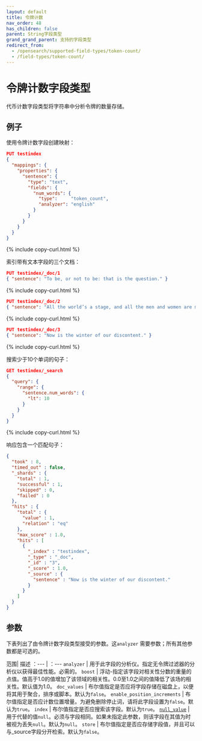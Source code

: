 ```yaml
---
layout: default
title: 令牌计数
nav_order: 48
has_children: false
parent: String字段类型
grand_grand_parent: 支持的字段类型
redirect_from:
  - /opensearch/supported-field-types/token-count/
  - /field-types/token-count/
---
```


# 令牌计数字段类型

代币计数字段类型将字符串中分析令牌的数量存储。

## 例子

使用令牌计数字段创建映射：

```json
PUT testindex
{
  "mappings": {
    "properties": {
      "sentence": { 
        "type": "text",
        "fields": {
          "num_words": { 
            "type":     "token_count",
            "analyzer": "english"
          }
        }
      }
    }
  }
}
```
{% include copy-curl.html %}

索引带有文本字段的三个文档：

```json
PUT testindex/_doc/1
{ "sentence": "To be, or not to be: that is the question." }
```
{% include copy-curl.html %}

```json
PUT testindex/_doc/2
{ "sentence": "All the world’s a stage, and all the men and women are merely players." }
```
{% include copy-curl.html %}

```json
PUT testindex/_doc/3
{ "sentence": "Now is the winter of our discontent." }
```
{% include copy-curl.html %}

搜索少于10个单词的句子：

```json
GET testindex/_search
{
  "query": {
    "range": {
      "sentence.num_words": {
        "lt": 10
      }
    }
  }
}
```
{% include copy-curl.html %}

响应包含一个匹配句子：

```json
{
  "took" : 8,
  "timed_out" : false,
  "_shards" : {
    "total" : 1,
    "successful" : 1,
    "skipped" : 0,
    "failed" : 0
  },
  "hits" : {
    "total" : {
      "value" : 1,
      "relation" : "eq"
    },
    "max_score" : 1.0,
    "hits" : [
      {
        "_index" : "testindex",
        "_type" : "_doc",
        "_id" : "3",
        "_score" : 1.0,
        "_source" : {
          "sentence" : "Now is the winter of our discontent."
        }
      }
    ]
  }
}
```

## 参数

下表列出了由令牌计数字段类型接受的参数。这`analyzer` 需要参数；所有其他参数都是可选的。

范围| 描述
：--- | ：--- 
`analyzer` | 用于此字段的分析仪。指定无令牌过滤器的分析仪以获得最佳性能。必需的。
`boost` | 浮动-指定该字段对相关性分数的重量的点值。值高于1.0的值增加了该领域的相关性。0.0至1.0之间的值降低了该场的相关性。默认值为1.0。
`doc_values` | 布尔值指定是否应将字段存储在磁盘上，以便将其用于聚合，排序或脚本。默认为`false`。
`enable_position_increments` | 布尔值指定是否应计数位置增量。为避免删除停止词，请将此字段设置为`false`。默认为`true`。
`index` | 布尔值指定是否应搜索该字段。默认为`true`。
[`null_value`]({{site.url}}{{site.baseurl}}/opensearch/supported-field-types/index#null-value) | 用于代替的值`null`。必须与字段相同。如果未指定此参数，则该字段在其值为时被视为丢失`null`。默认为`null`。
`store` | 布尔值指定是否应存储字段值，并且可以与_source字段分开检索。默认为`false`。

